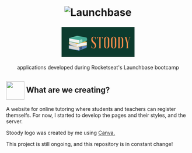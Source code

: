 <h1 align="center">
    <img alt="Launchbase" src="https://storage.googleapis.com/golden-wind/bootcamp-launchbase/logo.png" width="300px" />
</h1>

<h3 align="center">
  <img alt= "Stoody" src= "https://github.com/mjulialobo/Stoody/blob/master/public/assets/logo.PNG" width="200px"/>
</h3>
 <p align="center"> applications developed during Rocketseat's Launchbase bootcamp </P>  
<h2> <img src= "https://img.icons8.com/plasticine/2x/rocket.png" width="50px" height="50px" align="center"/> What are we creating? </h2>

<p> A website for online tutoring where students and teachers can register themselfs. For now, I started to develop the pages and their styles, 
and the server. </p>

<p> Stoody logo was created by me using <a href ="https://www.canva.com/"> Canva. </a> </p>

<p>This project is still ongoing, and this repository is in constant change! </p>
